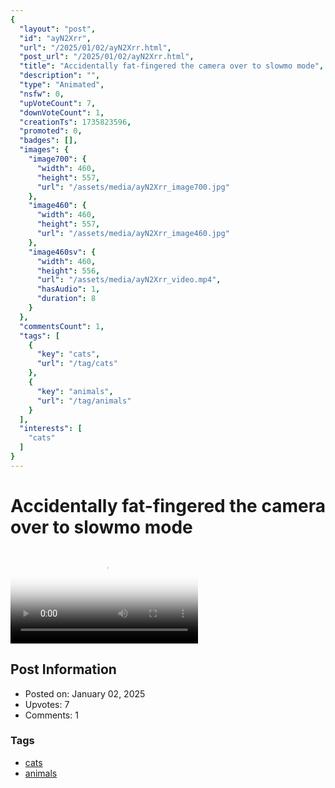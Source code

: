 ```yaml
---
{
  "layout": "post",
  "id": "ayN2Xrr",
  "url": "/2025/01/02/ayN2Xrr.html",
  "post_url": "/2025/01/02/ayN2Xrr.html",
  "title": "Accidentally fat-fingered the camera over to slowmo mode",
  "description": "",
  "type": "Animated",
  "nsfw": 0,
  "upVoteCount": 7,
  "downVoteCount": 1,
  "creationTs": 1735823596,
  "promoted": 0,
  "badges": [],
  "images": {
    "image700": {
      "width": 460,
      "height": 557,
      "url": "/assets/media/ayN2Xrr_image700.jpg"
    },
    "image460": {
      "width": 460,
      "height": 557,
      "url": "/assets/media/ayN2Xrr_image460.jpg"
    },
    "image460sv": {
      "width": 460,
      "height": 556,
      "url": "/assets/media/ayN2Xrr_video.mp4",
      "hasAudio": 1,
      "duration": 8
    }
  },
  "commentsCount": 1,
  "tags": [
    {
      "key": "cats",
      "url": "/tag/cats"
    },
    {
      "key": "animals",
      "url": "/tag/animals"
    }
  ],
  "interests": [
    "cats"
  ]
}
---
```


# Accidentally fat-fingered the camera over to slowmo mode

<video controls playsinline loop poster="/assets/media/ayN2Xrr_image460.jpg">
  <source src="/assets/media/ayN2Xrr_video.mp4" type="video/mp4">
  Your browser does not support the video tag.
</video>

## Post Information

- Posted on: January 02, 2025
- Upvotes: 7
- Comments: 1

### Tags

- [cats](/tag/cats)
- [animals](/tag/animals)

